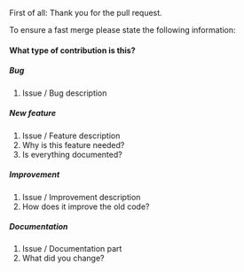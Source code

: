 First of all: Thank you for the pull request.

To ensure a fast merge please state the following information:

#### What type of contribution is this?

##### Bug

1. Issue / Bug description

##### New feature

1. Issue / Feature description
2. Why is this feature needed?
3. Is everything documented?

##### Improvement

1. Issue / Improvement description
2. How does it improve the old code?

##### Documentation

1. Issue / Documentation part
2. What did you change?
